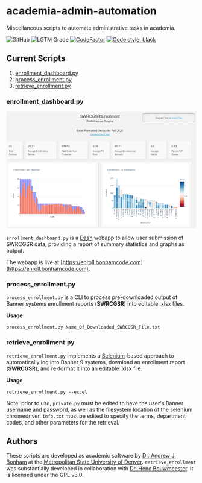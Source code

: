 # academia-admin-automation
 Miscellaneous scripts to automate administrative tasks in academia.

![GitHub](https://img.shields.io/github/license/Paradoxdruid/academia-admin-automation?color=success)  ![LGTM Grade](https://img.shields.io/lgtm/grade/python/github/Paradoxdruid/academia-admin-automation)  [![CodeFactor](https://www.codefactor.io/repository/github/paradoxdruid/academia-admin-automation/badge)](https://www.codefactor.io/repository/github/paradoxdruid/academia-admin-automation) [![Code style: black](https://img.shields.io/badge/code%20style-black-000000.svg)](https://github.com/ambv/black) 


## Current Scripts

1. [enrollment_dashboard.py](#enrollment_dashboardpy)
2. [process_enrollment.py](#process_enrollmentpy)
3. [retrieve_enrollment.py](#retrieve_enrollmentpy) 

### enrollment_dashboard.py

![Image of enrollment dashboard web app](enroll_screenshot.png)

`enrollment_dashboard.py` is a [Dash](https://plotly.com/dash/) webapp to allow user submission of SWRCGSR data, providing a report of summary statistics and graphs as output.

The webapp is live at [https://enroll.bonhamcode.com](https://enroll.bonhamcode.com).

### process_enrollment.py

`process_enrollment.py` is a CLI to process pre-downloaded output of Banner systems enrollment reports (**SWRCGSR**) into editable .xlsx files.

**Usage**

```
process_enrollment.py Name_Of_Downloaded_SWRCGSR_File.txt
```

### retrieve_enrollment.py

`retrieve_enrollment.py` implements a [Selenium](https://pypi.org/project/selenium/)-based approach to automatically log into Banner 9 systems, download an enrollment report (**SWRCGSR**), and re-format it into an editable .xlsx file.

**Usage**

```
retrieve_enrollment.py --excel
```
Note: prior to use, `private.py` must be edited to have the user's Banner username and password, as well as the filesystem location of the selenium chromedriver.  `info.txt` must be edited to specify the terms, department codes, and other parameters for the retrieval.


## Authors
These scripts are developed as academic software by [Dr. Andrew J. Bonham](https://github.com/Paradoxdruid) at the [Metropolitan State University of Denver](https://www.msudenver.edu). `retrieve_enrollment` was substantially developed in collaboration with [Dr. Henc Bouwmeester](https://github.com/HencBouwmeester).  It is licensed under the GPL v3.0.

